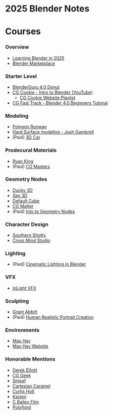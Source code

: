 # 2025 Blender Notes

# Courses

### Overview

- [Learning Blender in 2025](https://youtu.be/tK848ib0BBw?si=fYxn_fLd33LsvZ7g)
- [Blender Marketplace](https://blendermarket.com/)

### Starter Level

- [BlenderGuru 4.0 Donut](https://youtube.com/playlist?list=PLjEaoINr3zgEPv5y--4MKpciLaoQYZB1Z&si=mXiuobUnYisXxzhv) 
- [CG Cookie - Intro to Blender (YouTube)](https://youtube.com/playlist?list=PL3GeP3YLZn5hhfaGRSmRia0OwPPMfJu0V&si=tx9Ph7X_rfNoWEBz)
  - [CG Cookie Website Playlist](https://cgcookie.com/courses/blender-basics-an-introduction-to-blender-4-x)
- [CG Fast Track - Blender 4.0 Beginners Tutorial](https://youtube.com/playlist?list=PL8eKBkZzqDiV2xca_7QVNdG8LGBfZBCkI&si=HeFH7KHvq-O_EAo0)

### Modeling

- [Polygon Runway](https://www.youtube.com/@polygonrunway)
- [Hard Surface modeling - Josh Gambrell](https://www.youtube.com/@JoshGambrell)
- (Paid) [3D Car](https://blendermarket.com/products/3d-cars-inside-and-out-in-blender)

### Prodecural Materials

- [Ryan King](https://www.youtube.com/@RyanKingArt/featured)
- (Paid) [CG Masters](https://blendermarket.com/products/master-procedural-texturing-in-blender)

### Geometry Nodes

- [Ducky 3D](https://www.youtube.com/@TheDucky3D)
- [Xan 3D](https://www.youtube.com/@Xan3D)
- [Default Cube](https://www.youtube.com/@DefaultCube)
- [CG Matter](https://www.youtube.com/@CGMatter)
- (Paid) [Into to Geometry Nodes](https://blendermarket.com/products/intro-to-geometry-nodes)

### Character Design

- [Southern Shotty](https://www.youtube.com/@SouthernShotty)
- [Cross Mind Studio](https://www.youtube.com/@CrossMindStudio)

### Lighting

- (Paid) [Cinematic Lighting in Blender](https://blendermarket.com/products/cinematic-lighting-in-blender)

### VFX 

- [InLight VFX](https://www.youtube.com/@InLightVFX)

### Sculpting

- [Grant Abbitt](https://www.youtube.com/@grabbitt)
- (Paid) [Human Realistic Portrait Creation](https://blendermarket.com/products/human-realistic-portrait-creation-with-blender)

### Environments

- [Max Hay](https://www.youtube.com/@maxhayart)
- [Max Hay Website](https://www.maxhayart.com/)

### Honorable Mentions

- [Derek Elliott](https://www.youtube.com/@DerekElliott)
- [CG Geek](https://www.youtube.com/@CGGeek)
- [Smeaf](https://www.youtube.com/@Smeaf)
- [Cartesian Caramel](https://www.youtube.com/@CartesianCaramel)
- [Curtis Holt](https://www.youtube.com/@CurtisHolt)
- [Kaizen](https://www.youtube.com/@KaizenTutorials)
- [C Bailey Film](https://www.youtube.com/@CBaileyFilm)
- [Polyfjord](https://www.youtube.com/@Polyfjord)









